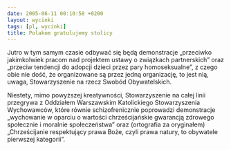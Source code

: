 ```yaml
---
date: 2005-06-11 00:10:58 +0200
layout: wycinki
tags: [pl, wycinki]
title: Polakom gratulujemy stolicy
---
```


Jutro w tym samym czasie odbywać się będą demonstracje „przeciwko jakimkolwiek pracom nad projektem ustawy o związkach partnerskich” oraz „przeciw tendencji do adopcji dzieci przez pary homoseksualne”, z czego obie nie dość, że organizowane są przez jedną organizację, to jest nią, uwaga, Stowarzyszenie na rzecz Swobód Obywatelskich.

Niestety, mimo powyższej kreatywności, Stowarzyszenie na całej linii przegrywa z Oddziałem Warszawskim Katolickiego Stowarzyszenia Wychowawców, które równie schizofrenicznie poprowadzi demonstracje „wychowanie w oparciu o wartości chrześcijańskie gwarancją zdrowego społecznie i moralnie społeczeństwa” oraz (ortografia za oryginałem) „Chrześcijanie respektujący prawa Boże, czyli prawa natury, to obywatele pierwszej kategorii”.
